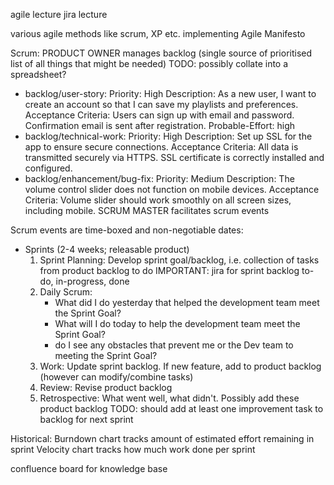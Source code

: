 <!-- SPDX-License-Identifier: zlib-acknowledgement -->
agile lecture
jira lecture

various agile methods like scrum, XP etc. implementing Agile Manifesto

Scrum:
PRODUCT OWNER manages backlog (single source of prioritised list of all things that might be needed)
TODO: possibly collate into a spreadsheet?
* backlog/user-story:
Priority: High
Description: As a new user, I want to create an account so that I can save my playlists and preferences.
Acceptance Criteria:
    Users can sign up with email and password.
    Confirmation email is sent after registration.
Probable-Effort: high
* backlog/technical-work:
Priority: High
Description: Set up SSL for the app to ensure secure connections.
Acceptance Criteria:
    All data is transmitted securely via HTTPS.
    SSL certificate is correctly installed and configured.
* backlog/enhancement/bug-fix:
Priority: Medium
Description: The volume control slider does not function on mobile devices.
Acceptance Criteria:
    Volume slider should work smoothly on all screen sizes, including mobile.
SCRUM MASTER facilitates scrum events

Scrum events are time-boxed and non-negotiable dates:
* Sprints (2-4 weeks; releasable product)
  1. Sprint Planning:
    Develop sprint goal/backlog, i.e. collection of tasks from product backlog to do
    IMPORTANT: jira for sprint backlog to-do, in-progress, done
  2. Daily Scrum:
     - What did I do yesterday that helped the development team meet the Sprint Goal?
     - What will I do today to help the development team meet the Sprint Goal?
     - do I see any obstacles that prevent me or the Dev team to meeting the Sprint Goal?
  3. Work:
    Update sprint backlog. If new feature, add to product backlog (however can modify/combine tasks)
  4. Review:
    Revise product backlog
  5. Retrospective:
    What went well, what didn't. Possibly add these product backlog
    TODO: should add at least one improvement task to backlog for next sprint

Historical:
Burndown chart tracks amount of estimated effort remaining in sprint
Velocity chart tracks how much work done per sprint

confluence board for knowledge base
